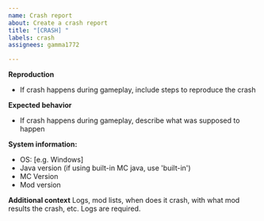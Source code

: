 ```yaml
---
name: Crash report
about: Create a crash report
title: "[CRASH] "
labels: crash
assignees: gamma1772

---
```


**Reproduction**
 - If crash happens during gameplay, include steps to reproduce the crash

**Expected behavior**
 - If crash happens during gameplay, describe what was supposed to happen

**System information:**
 - OS: [e.g. Windows]
 - Java version (if using built-in MC java, use 'built-in')
 - MC Version
 - Mod version

**Additional context**
Logs, mod lists, when does it crash, with what mod results the crash, etc. Logs are required.
